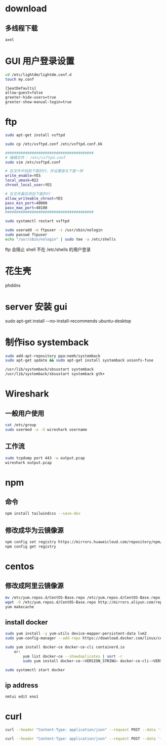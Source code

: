 # download

## 多线程下载

```bash
axel
```

# GUI 用户登录设置

```bash
cd /etc/lightdm/lightdm.conf.d
touch my.conf

[SeatDefaults]
allow-guest=false
greeter-hide-users=true
greeter-show-manual-login=true
```

# ftp

```bash
sudo apt-get install vsftpd

sudo cp /etc/vsftpd.conf /etc/vsftpd.conf.bk

########################################
# 编辑文件： /etc/vsftpd.conf
sudo vim /etc/vsftpd.conf

# 在文件中找到下面的行，并设置值与下面一样
write_enable=YES
local_umask=022
chroot_local_user=YES

# 在文件最后添加下面的行
allow_writeable_chroot=YES
pasv_min_port=40000
pasv_max_port=40100
########################################

sudo systemctl restart vsftpd

sudo useradd -m ftpuser -s /usr/sbin/nologin
sudo passwd ftpuser
echo "/usr/sbin/nologin" | sudo tee -a /etc/shells
```

ftp 会阻止 shell 不在 /etc/shells 的用户登录

# 花生壳

phddns

# server 安装 gui

sudo apt-get install --no-install-recommends ubuntu-desktop

# 制作iso systemback

```bash
sudo add-apt-repository ppa:nemh/systemback
sudo apt-get update && sudo apt-get install systemback unionfs-fuse

/usr/lib/systemback/sbsustart systemback
/usr/lib/systemback/sbsustart systemback gtk+
```

# Wireshark

## 一般用户使用

```bash
cat /etc/group
sudo usermod -a -G wireshark username
```

## 工作流

```bash
sudo tcpdump port 443 -w output.pcap
wireshark output.pcap
```

# npm

## 命令

```bash
npm install tailwindcss --save-dev
```

## 修改成华为云镜像源

```bash
npm config set registry https://mirrors.huaweicloud.com/repository/npm/
npm config get registry
```

# centos

## 修改成阿里云镜像源

```bash
mv /etc/yum.repos.d/CentOS-Base.repo /etc/yum.repos.d/CentOS-Base.repo.backup
wget -O /etc/yum.repos.d/CentOS-Base.repo http://mirrors.aliyun.com/repo/Centos-6.repo
yum makecache
```

## install docker

```bash
sudo yum install -y yum-utils device-mapper-persistent-data lvm2
sudo yum-config-manager --add-repo https://download.docker.com/linux/centos/docker-ce.repo

sudo yum install docker-ce docker-ce-cli containerd.io
    or:
        yum list docker-ce --showduplicates | sort -r
        sudo yum install docker-ce-<VERSION_STRING> docker-ce-cli-<VERSION_STRING> containerd.io

sudo systemctl start docker
```

## ip address

```bash
nmtui edit eno1
```

# curl

```bash
curl --header "Content-Type: application/json" --request POST --data '{"cmd":"update"}'  http://localhost:9998

curl --header "Content-Type: application/json" --request POST --data '{"cmd":"update"}'  http://localhost/cfg
```
